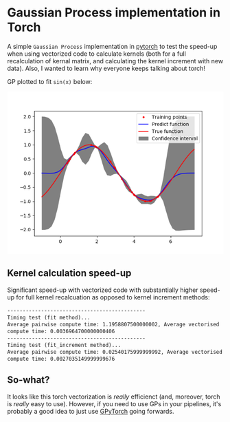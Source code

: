 # Gaussian Process implementation in Torch

A simple `Gaussian Process` implementation in [pytorch](https://pytorch.org/) to test the speed-up when using vectorized code to calculate kernels (both for a full recalculation of kernal matrix, and calculating the kernel increment with new data). Also, I wanted to learn why everyone keeps talking about torch!

GP plotted to fit `sin(x)` below:

![Alt text](./test.png?raw=true)

## Kernel calculation speed-up  

Significant speed-up with vectorized code with substantially higher speed-up for full kernel recalcuation as opposed to kernel increment methods:

```
---------------------------------------------
Timing test (fit method)...
Average pairwise compute time: 1.1958807500000002, Average vectorised compute time: 0.0036964700000000406
---------------------------------------------
Timing test (fit_increment method)...
Average pairwise compute time: 0.02540175999999992, Average vectorised compute time: 0.0027035149999999676
```

## So-what? 

It looks like this torch vectorization is *really* efficienct (and, moreover, torch is *really* easy to use). However, if you need to use GPs in your pipelines, it's probably a good idea to just use [GPyTorch](https://gpytorch.ai/) going forwards.